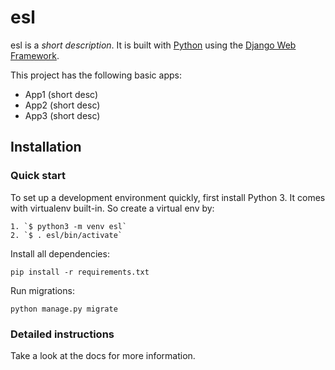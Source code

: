 

# esl

esl is a _short description_. It is built with [Python][0] using the [Django Web Framework][1].

This project has the following basic apps:

* App1 (short desc)
* App2 (short desc)
* App3 (short desc)

## Installation

### Quick start

To set up a development environment quickly, first install Python 3. It
comes with virtualenv built-in. So create a virtual env by:

    1. `$ python3 -m venv esl`
    2. `$ . esl/bin/activate`

Install all dependencies:

    pip install -r requirements.txt

Run migrations:

    python manage.py migrate

### Detailed instructions

Take a look at the docs for more information.

[0]: https://www.python.org/
[1]: https://www.djangoproject.com/
